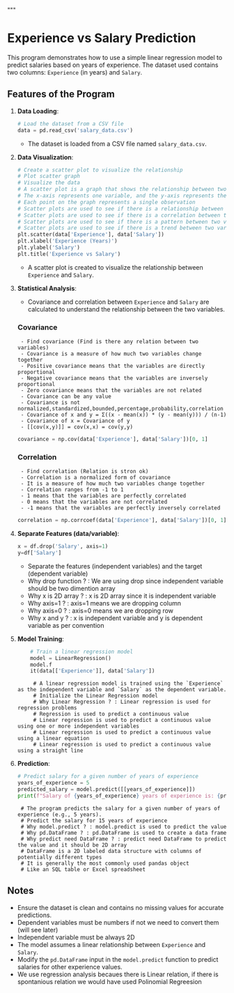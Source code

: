 """
# Experience vs Salary Prediction

This program demonstrates how to use a simple linear regression model to predict salaries based on years of experience. The dataset used contains two columns: `Experience` (in years) and `Salary`.

## Features of the Program

1. **Data Loading**:
    ```python
    # Load the dataset from a CSV file
    data = pd.read_csv('salary_data.csv')
    ```
    - The dataset is loaded from a CSV file named `salary_data.csv`.

2. **Data Visualization**:
    ```python
    # Create a scatter plot to visualize the relationship
    # Plot scatter graph
    # Visualize the data
    # A scatter plot is a graph that shows the relationship between two variables
    # The x-axis represents one variable, and the y-axis represents the other
    # Each point on the graph represents a single observation
    # Scatter plots are used to see if there is a relationship between two variables
    # Scatter plots are used to see if there is a correlation between two variables
    # Scatter plots are used to see if there is a pattern between two variables
    # Scatter plots are used to see if there is a trend between two variables
    plt.scatter(data['Experience'], data['Salary'])
    plt.xlabel('Experience (Years)')
    plt.ylabel('Salary')
    plt.title('Experience vs Salary')
    ```
    - A scatter plot is created to visualize the relationship between `Experience` and `Salary`.

3. **Statistical Analysis**:
    - Covariance and correlation between `Experience` and `Salary` are calculated to understand the relationship between the two variables.
    ### Covariance
        - Find covariance (Find is there any relation between two variables)
        - Covariance is a measure of how much two variables change together
        - Positive covariance means that the variables are directly proportional
        - Negative covariance means that the variables are inversely proportional
        - Zero covariance means that the variables are not related
        - Covariance can be any value
        - Covariance is not normalized,standardized,bounded,percentage,probability,correlation
        - Covariance of x and y = Σ((x - mean(x)) * (y - mean(y))) / (n-1)
        - Covariance of x = Covariance of y
        - [[cov(x,y)]] = cov(x,x) = cov(y,y)

    ```python
    covariance = np.cov(data['Experience'], data['Salary'])[0, 1]
    ```
    ### Correlation
        - Find correlation (Relation is stron ok)
        - Correlation is a normalized form of covariance
        - It is a measure of how much two variables change together
        - Correlation ranges from -1 to 1
        - 1 means that the variables are perfectly correlated
        - 0 means that the variables are not correlated
        - -1 means that the variables are perfectly inversely correlated
    ```python
    correlation = np.corrcoef(data['Experience'], data['Salary'])[0, 1]
    ```

4. **Separate Features (data/variable)**:    
    ```python
    x = df.drop('Salary', axis=1)
    y=df['Salary']
    ```
    - Separate the features (independent variables) and the target (dependent variable)
    - Why drop function ? : We are using drop since independent variable should be two dimention array
    - Why x is 2D array ? : x is 2D array since it is independent variable
    - Why axis=1 ? : axis=1 means we are dropping column
    - Why axis=0 ? : axis=0 means we are dropping row
    - Why x and y ? : x is independent variable and y is dependent variable as per convention

5. **Model Training**:
    ```python
        # Train a linear regression model
        model = LinearRegression()
        model.f
        it(data[['Experience']], data['Salary'])
    ```
            # A linear regression model is trained using the `Experience` as the independent variable and `Salary` as the dependent variable.
            # Initialize the Linear Regression model
            # Why Linear Regression ? : Linear regression is used for regression problems
            # Regression is used to predict a continuous value
            # Linear regression is used to predict a continuous value using one or more independent variables
            # Linear regression is used to predict a continuous value using a linear equation
            # Linear regression is used to predict a continuous value using a straight line



6. **Prediction**:
    ```python
    # Predict salary for a given number of years of experience
    years_of_experience = 5
    predicted_salary = model.predict([[years_of_experience]])
    print(f"Salary of {years_of_experience} years of experience is: {predicted_salary[0]}")
    ```
        # The program predicts the salary for a given number of years of experience (e.g., 5 years).
        # Predict the salary for 15 years of experience
        # Why model.predict ? : model.predict is used to predict the value
        # Why pd.DataFrame ? : pd.DataFrame is used to create a data frame
        # Why predict need DataFrame ? : predict need DataFrame to predict the value and it should be 2D array
        # DataFrame is a 2D labeled data structure with columns of potentially different types
        # It is generally the most commonly used pandas object
        # Like an SQL table or Excel spreadsheet

## Notes

- Ensure the dataset is clean and contains no missing values for accurate predictions.
- Dependent variables must be numbers if not we need to convert them (will see later)
- Independent variable must be always 2D 
- The model assumes a linear relationship between `Experience` and `Salary`.
- Modify the `pd.DataFrame` input in the `model.predict` function to predict salaries for other experience values.
- We use regression analysis becaues there is Linear relation, if there is spontanious relation we would have used Polinomial Regreesion

